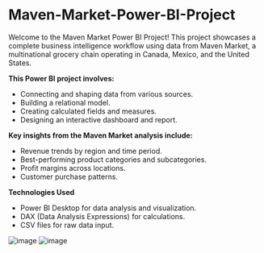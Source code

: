 # Maven-Market-Power-BI-Project

Welcome to the Maven Market Power BI Project! This project showcases a complete business intelligence workflow using data from Maven Market, a multinational grocery chain operating in Canada, Mexico, and the United States.

**This Power BI project involves:**

- Connecting and shaping data from various sources.
- Building a relational model.
- Creating calculated fields and measures.
- Designing an interactive dashboard and report.

**Key insights from the Maven Market analysis include:**

- Revenue trends by region and time period.
- Best-performing product categories and subcategories.
- Profit margins across locations.
- Customer purchase patterns.

**Technologies Used**

- Power BI Desktop for data analysis and visualization.
- DAX (Data Analysis Expressions) for calculations.
- CSV files for raw data input.

![image](https://github.com/user-attachments/assets/0346cff4-51f6-4735-8729-5ea41eb87f2d)
![image](https://github.com/user-attachments/assets/7558b1d0-64cf-470e-9e15-740fe930e870)
